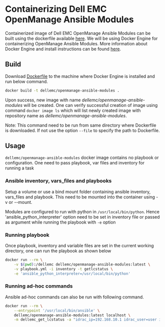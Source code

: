 # Containerizing Dell EMC OpenManage Ansible Modules
Containerized image of Dell EMC OpenManage Ansible Modules can be built using the dockerfile available [here](./Dockerfile). We will be using Docker Engine for containerizing OpenManage Ansible Modules. More information about Docker Engine and install instructions can be found [here](https://docs.docker.com/engine/).

## Build
Download [Dockerfile](./Dockerfile) to the machine where Docker Engine is installed and run below command. 
```bash
docker build -t dellemc/openmanage-ansible-modules .
```
Upon success, new image with name _dellemc/openmanage-ansible-modules_ will be created. One can verify successful creation of image using command `docker image ls` which will list newly created image with repository name as _dellemc/openmanage-ansible-modules_.

Note: This command need to be run from same directory where Dockerfile is downloaded. If not use the option `--file` to specify the path to Dockerfile.
## Usage
`dellemc/openmanage-ansible-modules` docker image contains no playbook or configuration. One need to pass playbook, var files and inventory for running a task

### Ansible inventory, vars_files and playbooks
Setup a volume or use a bind mount folder containing ansible inventory, vars_files and playbook. This need to be mounted into the container using -v or --mount.

Modules are configured to run with python in `/usr/local/bin/python`. Hence 'ansible_python_interpreter' option need to be set in inventory file or passed as argument while running the playbook with `-e` option

### Running playbook
Once playbook, inventory and variable files are set in the current working directory, one can run the playbook as shown below
```bash
docker run --rm \
    -v $(pwd):/dellemc dellemc/openmanage-ansible-modules:latest \
    -v playbook.yml -i inventory -t getlcstatus \
    -e 'ansible_python_interpreter=/usr/local/bin/python'
```
### Running ad-hoc commands
Ansible ad-hoc commands can also be run with following command.
```bash
docker run --rm \
    --entrypoint '/usr/local/bin/ansible' \
    dellemc/openmanage-ansible-modules:latest localhost \
    -m dellemc_get_lcstatus -a "idrac_ip=192.168.10.1 idrac_user=user idrac_pwd=password"
```
